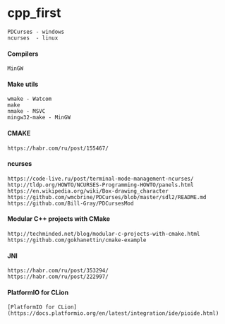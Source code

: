 # cpp_first

    PDCurses - windows
    ncurses  - linux
    
#### Compilers
    
    MinGW 
   
#### Make utils
    
    wmake - Watcom
    make
    nmake - MSVC
    mingw32-make - MinGW
    
#### CMAKE
    
    https://habr.com/ru/post/155467/
    
#### ncurses
    
    https://code-live.ru/post/terminal-mode-management-ncurses/
    http://tldp.org/HOWTO/NCURSES-Programming-HOWTO/panels.html
    https://en.wikipedia.org/wiki/Box-drawing_character
    https://github.com/wmcbrine/PDCurses/blob/master/sdl2/README.md
    https://github.com/Bill-Gray/PDCursesMod
    
#### Modular C++ projects with CMake

    http://techminded.net/blog/modular-c-projects-with-cmake.html
    https://github.com/gokhanettin/cmake-example
    
#### JNI
    
    https://habr.com/ru/post/353294/
    https://habr.com/ru/post/222997/
        
#### PlatformIO for CLion

    [PlatformIO for CLion](https://docs.platformio.org/en/latest/integration/ide/pioide.html)